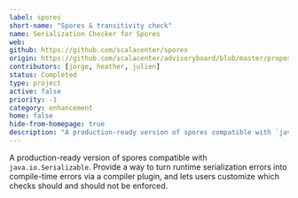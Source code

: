 ```yaml
---
label: spores
short-name: "Spores & transitivity check"
name: Serialization Checker for Spores
web:
github: https://github.com/scalacenter/spores
origin: https://github.com/scalacenter/advisoryboard/blob/master/proposals/006-compile-time-serializibility-check.md
contributors: [jorge, heather, julien]
status: Completed
type: project
active: false
priority: -1
category: enhancement
home: false
hide-from-homepage: true
description: "A production-ready version of spores compatible with `java.io.Serializable`."
---
```


A production-ready version of spores compatible with `java.io.Serializable`. Provide a way to turn runtime serialization errors
into compile-time errors via a compiler plugin, and lets users customize which
checks should and should not be enforced.

